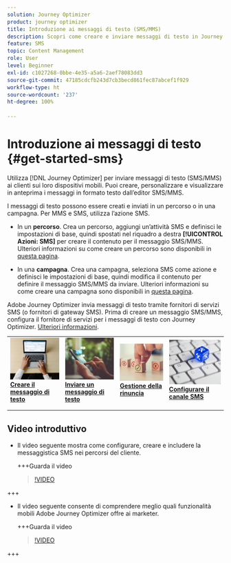 ```yaml
---
solution: Journey Optimizer
product: journey optimizer
title: Introduzione ai messaggi di testo (SMS/MMS)
description: Scopri come creare e inviare messaggi di testo in Journey Optimizer
feature: SMS
topic: Content Management
role: User
level: Beginner
exl-id: c1027268-0bbe-4e35-a5a6-2aef78083dd3
source-git-commit: 47185cdcfb243d7cb3becd861fec87abcef1f929
workflow-type: ht
source-wordcount: '237'
ht-degree: 100%

---
```


# Introduzione ai messaggi di testo {#get-started-sms}

Utilizza [!DNL Journey Optimizer] per inviare messaggi di testo (SMS/MMS) ai clienti sui loro dispositivi mobili. Puoi creare, personalizzare e visualizzare in anteprima i messaggi in formato testo dall’editor SMS/MMS.

I messaggi di testo possono essere creati e inviati in un percorso o in una campagna. Per MMS e SMS, utilizza l’azione SMS.

* In un **percorso**. Crea un percorso, aggiungi un’attività SMS e definisci le impostazioni di base, quindi spostati nel riquadro a destra **[!UICONTROL Azioni: SMS]** per creare il contenuto per il messaggio SMS/MMS. Ulteriori informazioni su come creare un percorso sono disponibili in [questa pagina](../building-journeys/journey-gs.md).

* In una **campagna**. Crea una campagna, seleziona SMS come azione e definisci le impostazioni di base, quindi modifica il contenuto per definire il messaggio SMS/MMS da inviare. Ulteriori informazioni su come creare una campagna sono disponibili in [questa pagina](../campaigns/create-campaign.md#configure).

Adobe Journey Optimizer invia messaggi di testo tramite fornitori di servizi SMS (o fornitori di gateway SMS). Prima di creare un messaggio SMS/MMS, configura il fornitore di servizi per i messaggi di testo con Journey Optimizer. [Ulteriori informazioni](sms-configuration.md).

<table style="table-layout:fixed"><tr style="border: 0;">
<td>
<a href="create-sms.md">
<img alt="Lead" src="../assets/do-not-localize/sms-create.jpeg">
</a>
<div><a href="create-sms.md"><strong>Creare il messaggio di testo</strong>
</div>
<p>
</td>
<td>
<a href="send-sms.md">
<img alt="Non frequente" src="../assets/do-not-localize/sms-sending.jpg">
</a>
<div>
<a href="send-sms.md"><strong>Inviare un messaggio di testo</strong></a>
</div>
<p></td>
<td>
<a href="sms-opt-out.md">
<img alt="Convalida" src="../assets/do-not-localize/sms-opt-out.jpg">
</a>
<div>
<a href="sms-opt-out.md"><strong>Gestione della rinuncia</strong></a>
</div>
<p>
</td>
<td>
<a href="sms-configuration.md">
<img alt="Convalida" src="../assets/do-not-localize/sms-config.jpg">
</a>
<div>
<a href="sms-configuration.md"><strong>Configurare il canale SMS</strong></a>
</div>
<p>
</td>
</tr></table>

## Video introduttivo

* Il video seguente mostra come configurare, creare e includere la messaggistica SMS nei percorsi del cliente.

  +++Guarda il video

  >[!VIDEO](https://video.tv.adobe.com/v/3420509?learn=on)

+++

* Il video seguente consente di comprendere meglio quali funzionalità mobili Adobe Journey Optimizer offre ai marketer.


  +++Guarda il video

  >[!VIDEO](https://video.tv.adobe.com/v/3426021?quality=12&learn=on)

+++
